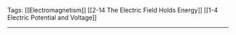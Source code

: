 Tags: [[Electromagnetism]] [[2-14 The Electric Field Holds Energy]] [[1-4 Electric Potential and Voltage]]
___
